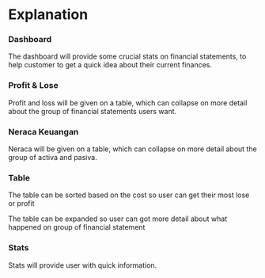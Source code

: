 # Explanation

### Dashboard

The dashboard will provide some crucial stats on financial statements, to help customer to get a quick idea about their current finances.

### Profit & Lose

Profit and loss will be given on a table, which can collapse on more detail about the group of financial statements users want.

### Neraca Keuangan

Neraca will be given on a table, which can collapse on more detail about the group of activa and pasiva.

### Table

The table can be sorted based on the cost so user can get their most lose or profit

The table can be expanded so user can got more detail about what happened on group of financial statement

### Stats

Stats will provide user with quick information.
